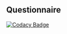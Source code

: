 ## Questionnaire

[![Codacy Badge](https://api.codacy.com/project/badge/Grade/e4ba6ab0a8104eee97b9fbc6eaf41bc0)](https://app.codacy.com/gh/KN-develop/questionnaire?utm_source=github.com&utm_medium=referral&utm_content=KN-develop/questionnaire&utm_campaign=Badge_Grade_Settings)